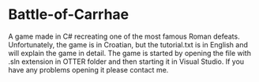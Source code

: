 # Battle-of-Carrhae
A game made in C# recreating one of the most famous Roman defeats. Unfortunately, the game is in Croatian, but the tutorial.txt is in English and will explain the game in detail. The game is started by opening the file with .sln extension in OTTER folder and then starting it in Visual Studio. If you have any problems opening it please contact me.
